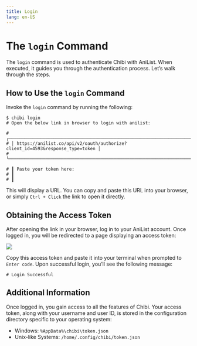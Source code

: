 ```yaml
---
title: Login
lang: en-US
---
```


# The `login` Command
The `login` command is used to authenticate Chibi with AniList. When executed, it guides you through the authentication process. Let’s walk through the steps.

## How to Use the `login` Command
Invoke the `login` command by running the following:
```shell
$ chibi login
# Open the below link in browser to login with anilist: 

# ╭──────────────────────────────────────────────────────────────────────────────╮
# │ https://anilist.co/api/v2/oauth/authorize?client_id=4593&response_type=token │
# ╰──────────────────────────────────────────────────────────────────────────────╯

# ┃ Paste your token here:                                                            
# ┃                                                                                   
# ┃                                                                                   
```
This will display a URL. You can copy and paste this URL into your browser, or simply `Ctrl + Click` the link to open it directly.

## Obtaining the Access Token
After opening the link in your browser, log in to your AniList account. Once logged in, you will be redirected to a page displaying an access token:


![](https://i.imgur.com/00ZR1CL.png)

Copy this access token and paste it into your terminal when prompted to `Enter code`. Upon successful login, you’ll see the following message:
```shell
# Login Successful
```

## Additional Information
Once logged in, you gain access to all the features of Chibi. Your access token, along with your username and user ID, is stored in the configuration directory specific to your operating system:

- Windows: `%AppData%\chibi\token.json`
- Unix-like Systems: `/home/.config/chibi/token.json`